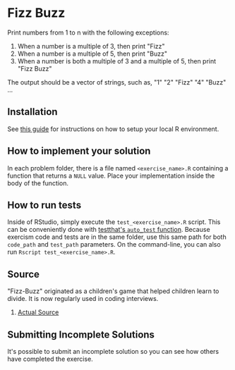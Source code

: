 # Fizz Buzz

Print numbers from 1 to n with the following exceptions:

1. When a number is a multiple of 3, then print "Fizz"
2. When a number is a multiple of 5, then print "Buzz"
3. When a number is both a multiple of 3 and a multiple of 5, then print "Fizz Buzz"

The output should be a vector of strings, such as, "1" "2" "Fizz" "4" "Buzz" ...

## Installation
See [this guide](https://exercism.io/tracks/r/installation) for instructions on how to setup your local R environment.

## How to implement your solution
In each problem folder, there is a file named `<exercise_name>.R` containing a function that returns a `NULL` value. Place your implementation inside the body of the function.

## How to run tests
Inside of RStudio, simply execute the `test_<exercise_name>.R` script. This can be conveniently done with [testthat's `auto_test` function](https://www.rdocumentation.org/packages/testthat/topics/auto_test). Because exercism code and tests are in the same folder, use this same path for both  `code_path` and `test_path` parameters. On the command-line, you can also run `Rscript test_<exercise_name>.R`.

## Source

"Fizz-Buzz" originated as a children's game that helped children learn to divide. It is now regularly used in coding interviews. 

1. [Actual Source](https://imranontech.com/2007/01/24/using-fizzbuzz-to-find-developers-who-grok-coding)

## Submitting Incomplete Solutions
It's possible to submit an incomplete solution so you can see how others have completed the exercise.
